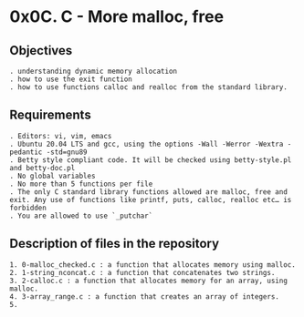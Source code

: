 # 0x0C. C - More malloc, free

## Objectives

	. understanding dynamic memory allocation
	. how to use the exit function 
	. how to use functions calloc and realloc from the standard library.

## Requirements

	. Editors: vi, vim, emacs
	. Ubuntu 20.04 LTS and gcc, using the options -Wall -Werror -Wextra -pedantic -std=gnu89
	. Betty style compliant code. It will be checked using betty-style.pl and betty-doc.pl
	. No global variables
	. No more than 5 functions per file
	. The only C standard library functions allowed are malloc, free and exit. Any use of functions like printf, puts, calloc, realloc etc… is forbidden
	. You are allowed to use `_putchar`

## Description of files in the repository

	1. 0-malloc_checked.c : a function that allocates memory using malloc.
	2. 1-string_nconcat.c : a function that concatenates two strings.
	3. 2-calloc.c : a function that allocates memory for an array, using malloc.
	4. 3-array_range.c : a function that creates an array of integers.
	5. 
